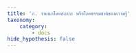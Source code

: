 ```yaml
---
title: 'ก. จำแนกโดยสภาวะ หรือโดยธรรมชาติของความรู้'
taxonomy:
    category:
        - docs
hide_hypothesis: false
---
```


